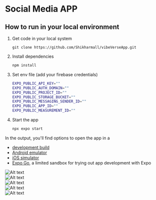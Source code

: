 # Social Media APP

## How to run in your local environment

1. Get code in your local system

   ```git bash
   git clone https://github.com/Shikharmall/vibeVerseApp.git
   ```
   
2. Install dependencies

   ```bash
   npm install
   ```

3. Set env file (add your firebase credentials)

   ```bash
   EXPO_PUBLIC_API_KEY=""
   EXPO_PUBLIC_AUTH_DOMAIN=""
   EXPO_PUBLIC_PROJECT_ID=""
   EXPO_PUBLIC_STORAGE_BUCKET=""
   EXPO_PUBLIC_MESSAGING_SENDER_ID=""
   EXPO_PUBLIC_APP_ID=""
   EXPO_PUBLIC_MEASUREMENT_ID=""
   ```
   
3. Start the app

   ```bash
   npx expo start
   ```

In the output, you'll find options to open the app in a

- [development build](https://docs.expo.dev/develop/development-builds/introduction/)
- [Android emulator](https://docs.expo.dev/workflow/android-studio-emulator/)
- [iOS simulator](https://docs.expo.dev/workflow/ios-simulator/)
- [Expo Go](https://expo.dev/go), a limited sandbox for trying out app development with Expo



![Alt text](https://github.com/Shikharmall/vibeVerseApp/blob/b7a7080aa7741f8c31def7bf7a8211995f683b8f/1.jpg)     
![Alt text](https://github.com/Shikharmall/vibeVerseApp/blob/b7a7080aa7741f8c31def7bf7a8211995f683b8f/2.jpg)     
![Alt text](https://github.com/Shikharmall/vibeVerseApp/blob/b7a7080aa7741f8c31def7bf7a8211995f683b8f/3.jpg)     
![Alt text](https://github.com/Shikharmall/vibeVerseApp/blob/b7a7080aa7741f8c31def7bf7a8211995f683b8f/4.jpg)     
![Alt text](https://github.com/Shikharmall/vibeVerseApp/blob/b7a7080aa7741f8c31def7bf7a8211995f683b8f/5.jpg)     
